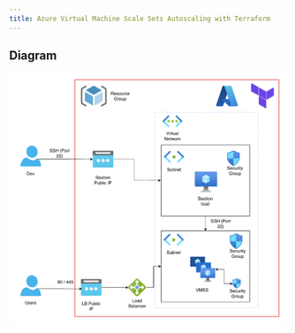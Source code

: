 ```yaml
---
title: Azure Virtual Machine Scale Sets Autoscaling with Terraform
---
```


## Diagram
![Diagram](Diagram.png)